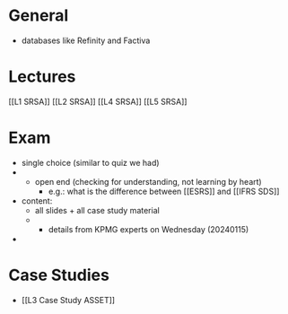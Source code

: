 # General
- databases like Refinity and Factiva
# Lectures
[[L1 SRSA]]
[[L2 SRSA]]
[[L4 SRSA]]
[[L5 SRSA]]

# Exam
- single choice (similar to quiz we had)
- + open end (checking for understanding, not learning by heart)
	- e.g.: what is the difference between [[ESRS]] and [[IFRS SDS]] 
- content: 
	- all slides + all case study material
	- + details from KPMG experts on Wednesday (20240115)
- 

# Case Studies
- [[L3 Case Study ASSET]]

